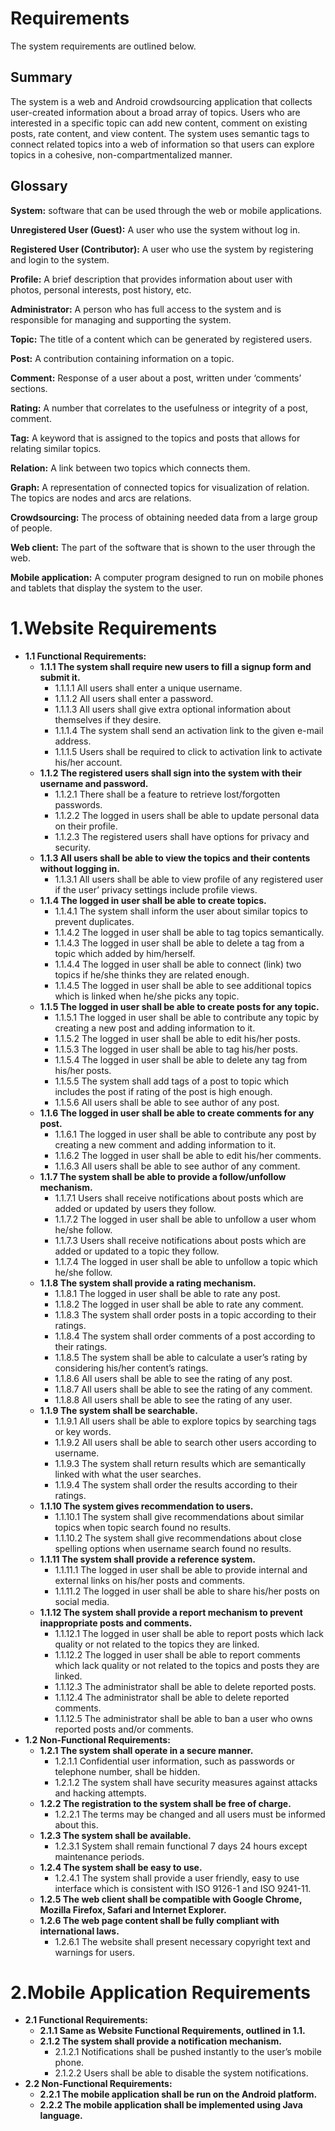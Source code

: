 # Requirements #
The system requirements are outlined below.
## Summary ##
The system is a web and Android crowdsourcing application that collects user-created information about a broad array of topics. Users who are interested in a specific topic can add new content, comment on existing posts, rate content, and view content. The system uses semantic tags to connect related topics into a web of information so that users can explore topics in a cohesive, non-compartmentalized manner.


## Glossary ##
**System:** software that can be used through the web or mobile applications.

**Unregistered User (Guest):** A user who use the system without log in.

**Registered User (Contributor):** A user who use the system by registering and login to the system.

**Profile:** A brief description that provides information about user with photos, personal interests, post history, etc.

**Administrator:** A person who has full access to the system and is responsible for managing and supporting the system.

**Topic:**  The title of a content which can be generated by registered users.

**Post:** A contribution containing information on a topic.

**Comment:** Response of a user about a post, written under ‘comments’ sections.

**Rating:** A number that correlates to the usefulness or integrity of a post, comment.

**Tag:** A keyword that is assigned to the topics and posts that allows for relating similar topics.

**Relation:** A link between two topics which connects them.

**Graph:** A representation of connected topics for visualization of relation. The topics are nodes and arcs are relations.

**Crowdsourcing:** The process of obtaining needed data from a large group of people.

**Web client:** The part of the software that is shown to the user through the web.

**Mobile application:** A computer program designed to run on mobile phones and tablets that display the system to the user.

# 1.Website Requirements #
  * **1.1 Functional Requirements:**
    * **1.1.1 The system shall require new users to fill a signup form and submit it.**
      * 1.1.1.1 All users shall enter a unique username.
      * 1.1.1.2 All users shall enter a password.
      * 1.1.1.3 All users shall give extra optional information about themselves if they desire.
      * 1.1.1.4 The system shall send an activation link to the given e-mail address.
      * 1.1.1.5 Users shall be required to click to activation link to activate his/her account.
    * **1.1.2 The registered users shall sign into the system with their username and password.**
      * 1.1.2.1 There shall be a feature to retrieve lost/forgotten passwords.
      * 1.1.2.2 The logged in users shall be able to update personal data on their profile.
      * 1.1.2.3 The registered users shall have options for privacy and security.
    * **1.1.3 All users shall be able to view the topics and their contents without logging in.**
      * 1.1.3.1 All users shall be able to view profile of any registered user if the user’ privacy settings include profile views.
    * **1.1.4 The logged in user shall be able to create topics.**
      * 1.1.4.1 The system shall inform the user about similar topics to prevent duplicates.
      * 1.1.4.2 The logged in user shall be able to tag topics semantically.
      * 1.1.4.3 The logged in user shall be able to delete a tag from a topic which added by him/herself.
      * 1.1.4.4 The logged in user shall be able to connect (link) two topics if he/she thinks they are related enough.
      * 1.1.4.5 The logged in user shall be able to see additional topics which is linked when he/she picks any topic.
    * **1.1.5 The logged in user shall be able to create posts for any topic.**
      * 1.1.5.1 The logged in user shall be able to contribute any topic by creating a new post and adding information to it.
      * 1.1.5.2 The logged in user shall be able to edit his/her posts.
      * 1.1.5.3 The logged in user shall be able to tag his/her posts.
      * 1.1.5.4 The logged in user shall be able to delete any tag from his/her posts.
      * 1.1.5.5 The system shall add tags of a post to topic which includes the post if rating of the post is high enough.
      * 1.1.5.6 All users shall be able to see author of any post.
    * **1.1.6 The logged in user shall be able to create comments for any post.**
      * 1.1.6.1 The logged in user shall be able to contribute any post by creating a new comment and adding information to it.
      * 1.1.6.2 The logged in user shall be able to edit his/her comments.
      * 1.1.6.3 All users shall be able to see author of any comment.
    * **1.1.7 The system shall be able to provide a follow/unfollow mechanism.**
      * 1.1.7.1 Users shall receive notifications about posts which are added or updated by users they follow.
      * 1.1.7.2 The logged in user shall be able to unfollow a user whom he/she follow.
      * 1.1.7.3 Users shall receive notifications about posts which are added or updated to a topic they follow.
      * 1.1.7.4 The logged in user shall be able to unfollow a topic which he/she follow.
    * **1.1.8 The system shall provide a rating mechanism.**
      * 1.1.8.1 The logged in user shall be able to rate any post.
      * 1.1.8.2 The logged in user shall be able to rate any comment.
      * 1.1.8.3 The system shall order posts in a topic according to their ratings.
      * 1.1.8.4 The system shall order comments of a post according to their ratings.
      * 1.1.8.5 The system shall be able to calculate a user’s rating by considering his/her content’s ratings.
      * 1.1.8.6 All users shall be able to see the rating of any post.
      * 1.1.8.7 All users shall be able to see the rating of any comment.
      * 1.1.8.8 All users shall be able to see the rating of any user.
    * **1.1.9 The system shall be searchable.**
      * 1.1.9.1 All users shall be able to explore topics by searching tags or key words.
      * 1.1.9.2 All users shall be able to search other users according to username.
      * 1.1.9.3 The system shall return results which are semantically linked with what the user searches.
      * 1.1.9.4 The system shall order the results according to their ratings.
    * **1.1.10 The system gives recommendation to users.**
      * 1.1.10.1 The system shall give recommendations about similar topics when topic search found no results.
      * 1.1.10.2 The system shall give recommendations about close spelling options when username search found no results.
    * **1.1.11 The system shall provide a reference system.**
      * 1.1.11.1 The logged in user shall be able to provide internal and external links on his/her posts and comments.
      * 1.1.11.2 The logged in user shall be able to share his/her posts on social media.
    * **1.1.12 The system shall provide a report mechanism to prevent inappropriate posts and comments.**
      * 1.1.12.1 The logged in user shall be able to report posts which lack quality or not related to the topics they are linked.
      * 1.1.12.2 The logged in user shall be able to report comments which lack quality or not related to the topics and posts they are linked.
      * 1.1.12.3 The administrator shall be able to delete reported posts.
      * 1.1.12.4 The administrator shall be able to delete reported comments.
      * 1.1.12.5 The administrator shall be able to ban a user who owns reported posts and/or comments.
  * **1.2 Non-Functional Requirements:**
    * **1.2.1 The system shall operate in a secure manner.**
      * 1.2.1.1 Confidential user information, such as passwords or telephone number, shall be hidden.
      * 1.2.1.2 The system shall have security measures against attacks and hacking attempts.
    * **1.2.2 The registration to the system shall be free of charge.**
      * 1.2.2.1 The terms may be changed and all users must be informed about this.
    * **1.2.3 The system shall be available.**
      * 1.2.3.1 System shall remain functional 7 days 24 hours except maintenance periods.
    * **1.2.4 The system shall be easy to use.**
      * 1.2.4.1 The system shall provide a user friendly, easy to use interface which is consistent with ISO 9126-1 and ISO 9241-11.
    * **1.2.5 The web client shall be compatible with Google Chrome, Mozilla Firefox, Safari and Internet Explorer.**
    * **1.2.6 The web page content shall be fully compliant with international laws.**
      * 1.2.6.1 The website shall present necessary copyright text and warnings for users.

# 2.Mobile Application Requirements #
  * **2.1 Functional Requirements:**
    * **2.1.1 Same as Website Functional Requirements, outlined in 1.1.**
    * **2.1.2 The system shall provide a notification mechanism.**
      * 2.1.2.1 Notifications shall be pushed instantly to the user’s mobile phone.
      * 2.1.2.2 Users shall be able to disable the system notifications.
  * **2.2 Non-Functional Requirements:**
    * **2.2.1 The mobile application shall be run on the Android platform.**
    * **2.2.2 The mobile application shall be implemented using Java language.**